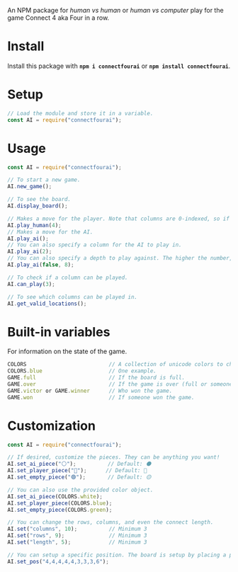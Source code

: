 An NPM package for _human vs human_ or _human vs computer_ play for the game Connect 4 aka Four in a row.

# **Install**
Install this package with **`npm i connectfourai`** or **`npm install connectfourai`**.

# **Setup**
```js
// Load the module and store it in a variable.
const AI = require("connectfourai");
```

# **Usage**
```js
const AI = require("connectfourai");

// To start a new game.
AI.new_game();

// To see the board.
AI.display_board();

// Makes a move for the player. Note that columns are 0-indexed, so if you want the first column then use 0, and if you want the last column use 6.
AI.play_human(4);
// Makes a move for the AI.
AI.play_ai();
// You can also specify a column for the AI to play in.
AI.play_ai(2);
// You can also specify a depth to play against. The higher the number, the longer the bot will take to calculate. A depth of 7 or 8 is suggested.
AI.play_ai(false, 8);

// To check if a column can be played.
AI.can_play(3);

// To see which columns can be played in.
AI.get_valid_locations();
```

# **Built-in variables**
For information on the state of the game.
```js
COLORS                          // A collection of unicode colors to choose from.
COLORS.blue                     // One example.
GAME.full                       // If the board is full.
GAME.over                       // If the game is over (full or someone won).
GAME.victor or GAME.winner      // Who won the game.
GAME.won                        // If someone won the game.
```

# **Customization**
```js
const AI = require("connectfourai");

// If desired, customize the pieces. They can be anything you want!
AI.set_ai_piece("⚪");          // Default: ⚫
AI.set_player_piece("🔵");      // Default: 🔴
AI.set_empty_piece("🟢");       // Default: 🟡

// You can also use the provided color object.
AI.set_ai_piece(COLORS.white);
AI.set_player_piece(COLORS.blue);
AI.set_empty_piece(COLORS.green);

// You can change the rows, columns, and even the connect length.
AI.set("columns", 10);          // Minimum 3
AI.set("rows", 9);              // Minimum 3
AI.set("length", 5);            // Minimum 3

// You can setup a specific position. The board is setup by placing a piece in each column, from left-to-right.
AI.set_pos("4,4,4,4,4,3,3,3,6");
```
